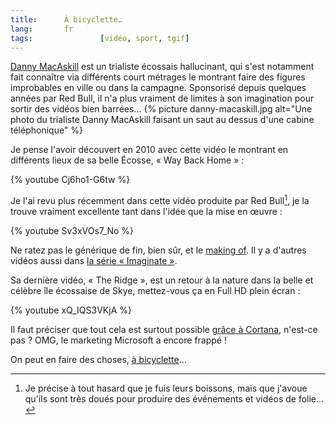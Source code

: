 ```yaml
---
title:      À bicyclette…
lang:       fr
tags:				[vidéo, sport, tgif]
---
```


[Danny MacAskill](http://fr.wikipedia.org/wiki/Danny_MacAskill) est un trialiste écossais hallucinant, qui s'est notamment fait connaître via différents court métrages le montrant faire des figures improbables en ville ou dans la campagne. Sponsorisé depuis quelques années par Red Bull, il n'a plus vraiment de limites à son imagination pour sortir des vidéos bien barrées…
{% picture danny-macaskill.jpg alt="Une photo du trialiste Danny MacAskill faisant un saut au dessus d'une cabine téléphonique" %}

Je pense l'avoir découvert en 2010 avec cette vidéo le montrant en différents lieux de sa belle Écosse, « Way Back Home » :

{% youtube Cj6ho1-G6tw %}

Je l'ai revu plus récemment dans cette vidéo produite par Red Bull[^1], je la trouve vraiment excellente tant dans l'idée que la mise en œuvre :

{% youtube Sv3xVOs7_No %}

Ne ratez pas le générique de fin, bien sûr, et le [making of](http://imaginate.redbull.com/behind-the-scenes). Il y a d'autres vidéos aussi dans [la série « Imaginate »](http://imaginate.redbull.com/).

Sa dernière vidéo, « The Ridge », est un retour à la nature dans la belle et célèbre île écossaise de Skye, mettez-vous ça en Full HD plein écran :

{% youtube xQ_IQS3VKjA %}

Il faut préciser que tout cela est surtout possible [grâce à Cortana](https://www.youtube.com/watch?v=WC1KwpRPm7s), n'est-ce pas ? OMG, le marketing Microsoft a encore frappé !

On peut en faire des choses, [à bicyclette](https://www.youtube.com/watch?v=WizGTZtjgvo)…


[^1]: Je précise à tout hasard que je fuis leurs boissons, mais que j'avoue qu'ils sont très doués pour produire des événements et vidéos de folie…




